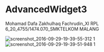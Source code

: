 # AdvancedWidget3


Mohamad Dafa Zakhulhaq Fachrudin_XI RPL 6_20_4755/1474.070_SMKTELKOM MALANG

![screenshot_2016-09-29-19-39-55-312 1](https://cloud.githubusercontent.com/assets/22130797/18954355/da9c10ec-867c-11e6-8361-e8500d49842c.png)
![screenshot_2016-09-29-19-39-51-948 1](https://cloud.githubusercontent.com/assets/22130797/18954361/e384b182-867c-11e6-9221-cdf90874e9f4.png)
